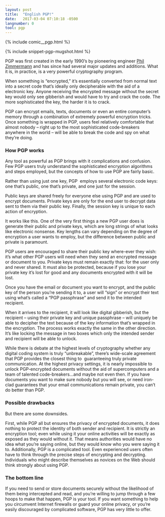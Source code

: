 ```yaml
---
layout: post
title:  "English PGP!"
date:   2017-03-04 07:10:18 -0500
langnumber: 0
tool: pgp
---
```


{% include comic__pgp.html %}



{% include snippet-pgp-mugshot.html %}

PGP was first created in the early 1990’s by pioneering engineer <a href='http://en.wikipedia.org/wiki/Phil_Zimmermann' target='_blank'>Phil Zimmermann</a> and has since had several major updates and additions. What it is, in practice, is a very powerful cryptography program.

When something is “encrypted,” it’s essentially converted from normal text into a secret code that’s ideally only decipherable with the aid of a electronic key. Anyone receiving the encrypted message without the secret key would only see gibberish and would have to try and crack the code. The more sophisticated the key, the harder it is to crack. 

PGP can encrypt emails, texts, documents or even an entire computer’s memory through a combination of extremely powerful encryption tricks. Once something is wrapped in PGP, users feel relatively comfortable that almost nobody – right up to the most sophisticated code-breakers anywhere in the world – will be able to break the code and spy on what they’re doing. 

<h3 class='subhed icon how'>How PGP works</h3>

Any tool as powerful as PGP brings with it complications and confusion. Few PGP users truly understand the sophisticated encryption algorithms and steps employed, but the concepts of how to use PGP are fairly basic. 

Rather than using just one key, PGP  employs several electronic code keys: one that’s public, one that’s private, and one just for the session.

Public keys are shared freely for everyone else using PGP and are used to encrypt documents. Private keys are only for the end user to decrypt data sent to them via their public key. Finally, the session key is unique to each action of encryption. 

It works like this. One of the very first things a new PGP user does is generate their public and private keys, which are long strings of what looks like electronic nonsense. Key lengths can vary depending on the degree of encryption a user wants to employ, but the difference between public and private is paramount. 

PGP users are encouraged to share their public key where-ever they wish: it’s what other PGP users will need when they send an encrypted message or document to you. Private keys must remain exactly that: for the user only and never shared. It must also be protected, because if you lose your private key it’s lost for good and any documents encrypted with it will be lost. 

Once you have the email or document you want to encrypt, and the public key of the person you’re sending it to, a user will “sign” or encrypt their text using what’s called a “PGP passphrase” and send it to the intended recipient. 

When it arrives to the recipient, it will look like digital gibberish, but the recipient – using their private key and unique passphrase – will uniquely be able to decipher the text because of the key information that’s wrapped in the encryption. The process works exactly the same in the other direction. It’s like locking the message in two boxes which only the intended sender and recipient will be able to unlock. 

While there is debate at the highest levels of cryptography whether any digital coding system is truly “unbreakable”, there’s wide-scale agreement that PGP provides the closest thing to  guaranteeing truly private communication. At the highest privacy settings, it is nearly impossible to unlock PGP-encrypted documents without the aid of supercomputers and a team of talented code-breakers…and maybe not even then. If you have documents you want to make sure nobody but you will see, or need iron-clad guarantees that your email communications remain private, you can’t do better than PGP. 

<h3 class='subhed icon caution'>Possible drawbacks</h3>

But there are some downsides.

First, while PGP all but ensures the privacy of encrypted documents, it does nothing to protect the identity of both sender and recipient. It is strictly an encryption tool; even while using it your online activities will be exactly as exposed as they would without it. That means authorities would have no idea what you’re saying online, but they would know who you were saying it to. 
Additionally, PGP is a complicated tool. Even experienced users often have to think through the precise steps of encrypting and decrypting. Individuals who might describe themselves as novices on the Web should think strongly about using PGP. 

<h3 class='subhed icon bottomLine'>The bottom line</h3>

If you need to send or store documents securely without the likelihood of them being intercepted and read, and you’re willing to jump through a few hoops to make that happen, PGP is your tool. If you want something to help you circumvent Internet firewalls or guard your online privacy, or you’re easily discouraged by complicated software, PGP has very little to offer. 
